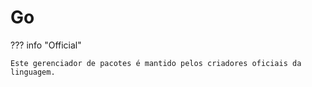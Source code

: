 # Go

??? info "Official"

    Este gerenciador de pacotes é mantido pelos criadores oficiais da linguagem.